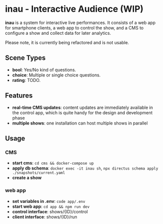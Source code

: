 # inau - Interactive Audience (WIP)

**inau** is a system for interactive live performances. It consists of a web app for smartphone clients, a web app to control the show, and a CMS to configure a show and collect data for later analytics.

Please note, it is currently being refactored and is not usable.

## Scene Types
* **bool**: Yes/No kind of questions.
* **choice**: Multiple or single choice questions.
* **rating**: TODO.

## Features
* **real-time CMS updates**: content updates are immediately available in the control app, which is quite handy for the design and development phase
* **multiple shows**: one installation can host multiple shows in parallel


## Usage
### CMS
* **start cms**: `cd cms && docker-compose up`
* **apply db schema**: `docker exec -it inau sh`, `npx directus schema apply ./snapshots/current.yaml`
* **create a show**

### web app
* **set variables in .env**: `code app/.env`
* **start web app**: `cd app && npm run dev`
* **control interface**: shows/{ID}/control
* **client interface**: shows/{ID}/run